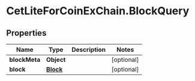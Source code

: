 # CetLiteForCoinExChain.BlockQuery

## Properties
Name | Type | Description | Notes
------------ | ------------- | ------------- | -------------
**blockMeta** | **Object** |  | [optional] 
**block** | [**Block**](Block.md) |  | [optional] 
